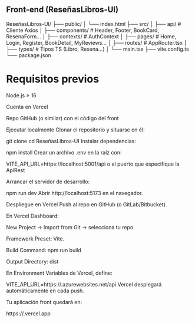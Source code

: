 ## Front-end (ReseñasLibros-UI)

ReseñasLibros-UI/
├── public/
│   └── index.html
├── src/
│   ├── api/               # Cliente Axios
│   ├── components/        # Header, Footer, BookCard, ResenaForm…
│   ├── contexts/          # AuthContext
│   ├── pages/             # Home, Login, Register, BookDetail, MyReviews…
│   ├── routes/            # AppRouter.tsx
│   ├── types/             # Tipos TS (Libro, Resena…)
│   └── main.tsx
├── vite.config.ts
└── package.json


# Requisitos previos

Node.js ≥ 16

Cuenta en Vercel

Repo GitHub (o similar) con el código del front

Ejecutar localmente
Clonar el repositorio y situarse en él:

git clone <URL-del-repo-UI>
cd ReseñasLibros-UI
Instalar dependencias:


npm install
Crear un archivo .env en la raíz con:


VITE_API_URL=https://localhost:5001/api o el puerto que especifique la ApiRest

Arrancar el servidor de desarrollo:


npm run dev
Abrir http://localhost:5173 en el navegador.

Despliegue en Vercel
Push al repo en GitHub (o GitLab/Bitbucket).

En Vercel Dashboard:

New Project → Import from Git → selecciona tu repo.

Framework Preset: Vite.

Build Command: npm run build

Output Directory: dist

En Environment Variables de Vercel, define:

VITE_API_URL=https://<tu-app-service>.azurewebsites.net/api
Vercel desplegará automáticamente en cada push.

Tu aplicación front quedará en:

https://<tu-proyecto-vercel>.vercel.app
